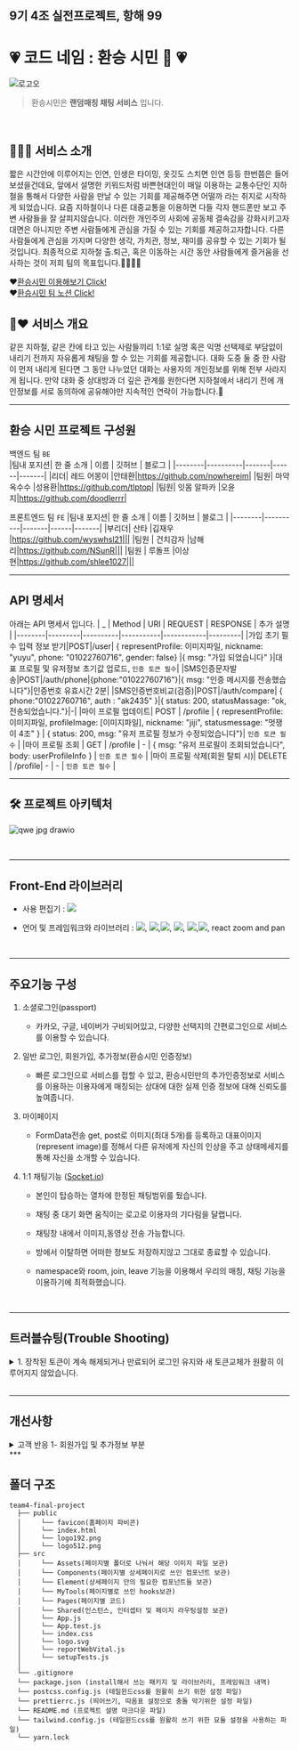 ## 9기 4조 실전프로젝트, 항해 99

# 💗 코드 네임 : 환승 시민 🚆 💗

![로고오](https://user-images.githubusercontent.com/113084907/207002677-d4828de8-61cd-43ca-950f-2d636a13e115.jpg)
> 환승시민은 **랜덤매칭 채팅 서비스** 입니다. <br>
<br />

## 🧑👩‍🦰 서비스 소개 <br> 
짧은 시간안에 이루어지는 인연, 인생은 타이밍, 옷깃도 스치면 인연 등등 한번쯤은 들어보셨을건데요,
앞에서 설명한 키워드처럼 바쁜현대인이 매일 이용하는 교통수단인 지하철을 통해서 다양한 사람을 만날 수 있는 기회를 제공해주면 어떨까 라는 취지로 시작하게 되었습니다.
요즘 지하철이나 다른 대중교통을 이용하면 다들 각자 핸드폰만 보고 주변 사람들을 잘 살피지않습니다. 이러한 개인주의 사회에 공동체 결속감을 강화시키고자 대면은 아니지만 주변 사람들에게 관심을 가질 수 있는 기회를 제공하고자합니다. 다른 사람들에게 관심을 가지며 다양한 생각, 가치관, 정보, 재미를 공유할 수 있는 기회가 될 것입니다.
최종적으로 지하철 출.퇴근, 혹은 이동하는 시간 동안 사람들에게 즐거움을 선사하는 것이 저희 팀의 목표입니다.🙋‍♀️🙋‍♂️

❤[환승시민 이용해보기 Click!](https://team4-final-project.vercel.app/) <br>
❤[환승시민 팀 노션 Click!](https://www.notion.so/7899ad12f6a44190bef2aa4b53be9614)

## 💙❤ 서비스 개요 <br>
같은 지하철, 같은 칸에 타고 있는 사람들끼리 1:1로 실명 혹은 익명 선택제로 부담없이 내리기 전까지 자유롭게 채팅을 할 수 있는 기회를 제공합니다. 대화 도중 둘 중 한 사람이 먼저 내리게 된다면 그 동안 나누었던 대화는 사용자의 개인정보를 위해 전부 사라지게 됩니다. 만약 대화 중 상대방과 더 깊은 관계를 원한다면 지하철에서 내리기 전에 개인정보를 서로 동의하에 공유해야만 지속적인 연락이 가능합니다.💌


---
## 환승 시민 프로젝트 구성원
백엔드 팀  `BE`  
|팀내 포지션| 한 줄 소개 | 이름 | 깃허브 | 블로그 |
|--------|----------|-------|------|-------|
|리더| 레드 어몽이 |안태환|https://github.com/nowhereim|
|팀원| 마약 옥수수 |성용환|https://github.com/tlptop|
|팀원| 잇몸 알파카 |오윤지|https://github.com/doodlerrr|

프론트엔드 팀 `FE`
|팀내 포지션| 한 줄 소개 | 이름 | 깃허브 | 블로그 |
|--------|----------|-------|------|-------|
|부리더| 산타 |김재우 |https://github.com/wyswhsl21|||
|팀원 | 건치감자 |남해리|https://github.com/NSunR|||
|팀원 | 루돌프 |이상현|https://github.com/shlee1027|||

***

## API 명세서  
아래는 API 명세서 입니다.
|    _   |  Method |   URI    |  REQUEST  |  RESPONSE  | 추가 설명 |
|--------|---------|----------|-----------|------------|---------|
|가입 초기 필수 입력 정보 받기|POST|/user| { representProfile: 이미지파일, nickname: "yuyu", phone: "01022760716", gender: false} |{ msg: "가입 되었습니다" }|대표 프로필 및 유저정보 초기값 업로드, `인증 토큰 필수`|
|SMS인증문자발송|POST|/auth/phone|{phone:"01022760716"}|{ msg: "인증 메시지를 전송했습니다"}|인증번호 유효시간 2분|
|SMS인증번호비교(검증)|POST|/auth/compare| { phone:"01022760716", auth : "ak2435" }|{ status: 200, statusMassage: "ok, 전송되었습니다."}|-|
|마이 프로필 업데이트| POST | /profile | { representProfile: 이미지파일, profileImage: [이미지파일], nickname: "jiji", statusmessage: "멋쟁이 4조" } | { status: 200, msg: "유저 프로필 정보가 수정되었습니다"}| `인증 토큰 필수` |
|마이 프로필 조회   | GET  | /profile | - | { msg: "유저 프로필이 조회되었습니다", body: userProfileInfo } | `인증 토큰 필수` |
|마이 프로필 삭제(회원 탈퇴 시)| DELETE | /profile| - | - | `인증 토큰 필수` |

***

## 🛠 프로젝트 아키텍처

![qwe jpg drawio](https://user-images.githubusercontent.com/113084907/207002835-50b4fa8f-d4f5-4435-99a3-b802ec551c78.png)

<br />

***

## Front-End 라이브러리

- 사용 편집기 : 	<img src="https://img.shields.io/badge/Visual%20Studio%20Code-007ACC?style=flat&logo=VisualStudioCode&logoColor=white" />

- 언어 및 프레임워크와 라이브러리 : 
  <img src="https://img.shields.io/badge/JavaScript-F7DF1E?style=flat-square&logo=JavaScript&logoColor=black">, <img src="https://img.shields.io/badge/React-61DAFB?style=flat-square&logo=React&logoColor=black"/>,<img src="https://img.shields.io/badge/Axios-5A29E4?style=flat-square&logo=Axios&logoColor=white"/>,  <img src="https://img.shields.io/badge/styled-components-DB7093?style=flat-square&logo=styled-components&logoColor=white">,
   <img src="https://img.shields.io/badge/Tailwind CSS-06B6D4?style=flat-square&logo=Tailwind CSS&logoColor=white"/>,<img src="https://img.shields.io/badge/socket.io-010101?style=flat-square&logo=socket.io&logoColor=white">, react zoom and pan 


<br />

***

## 주요기능 구성

1. 소셜로그인(passport)

   - 카카오, 구글, 네이버가 구비되어있고, 
     다양한 선택지의 간편로그인으로 서비스를 이용할 수 있습니다.

     

2. 일반 로그인, 회원가입, 추가정보(환승시민 인증정보)

   - 빠른 로그인으로 서비스를 접할 수 있고, 환승시민만의 추가인증정보로 서비스를 이용하는 이용자에게 매칭되는 상대에 대한 실제 인증 정보에 대해 신뢰도를 높여줍니다.

3. 마이페이지

   - FormData전송 get, post로 이미지(최대 5개)를 등록하고 대표이미지(represent image)를 정해서 다른 유저에게 자신의 인상을 주고 상태메세지를 통해 자신을 소개할 수 있습니다.

     

4. 1:1 채팅기능  ([Socket.io](http://Socket.io))

   - 본인이 탑승하는 열차에 한정된 채팅범위를 뒀습니다.
   - 채팅 중 대기 화면 움직이는 로고로 이용자의 기다림을 달랩니다.
   - 채팅창 내에서 이미지,동영상 전송 가능합니다.
   - 방에서 이탈하면 어떠한 정보도 저장하지않고 그대로 종료할 수 있습니다.

   - namespace와 room, join, leave 기능을 이용해서 우리의 매칭, 채팅 기능을 이용하기에 최적화했습니다.

<br />

***

## 트러블슈팅(Trouble Shooting)
<details>
<summary> 1. 장착된 토큰이 계속 해제되거나 만료되어 로그인 유지와 새 토큰교체가 원활히 이루어지지 않았습니다. </summary>
<div markdown="1">
  
AXIOS에 내장된 인터셉터 함수로 request, response 별로 토큰을 우편처럼 붙여 적용.
|관련사항| 내용  |
|--------|----------|
|담당자| FE- 남해리 |
|도입이유 | 새 AccessToken을 받아 교체하거나 토큰을 받아 로그인 상태를 유지하기 위해 도입했습니다. |
|선택지 |  1. instance에서만 bearer + 토큰달고 request는 사용 안 해 보기로 했습니다. |
| |  2. instance와 request와 response값에 토큰을 붙여 config값과 내보내고 return하는 값은 일반 config, error값만 통째로 내보내기로 했습니다. |
|조율 |  코드를 줄이면 응답처리 소요시간이 줄어 좋지만 토큰도 유지되어야 한다고 생각했습니다.  |
|의견결정 | (첫번째 첨부사진)선택지 2로 결정했습니다. 첫번째로, 토큰이 해제 안 되고 계속 장착되어 로그인을 유지하기 위해 매번 request, response의  config, error처리에 토큰 항상  붙여 내보냅니다| |
|과정1 |  ![image](https://user-images.githubusercontent.com/76435572/207471825-d556e40d-e4bb-4cc8-95ab-aaacbfe75d54.png) |
|과정2 |   (두번째 첨부사진)두번째로, response값을 내보낼 때, 토큰을 적용하는 코드 외에 값을 별 과정없이 통째로 내보내는 코드(return config, return error.config, 토큰장착)로 유지해서 response값이 처리되는 과정이 느리지 않게 하기로 결정했습니다. |
|과정3 |   ![image](https://user-images.githubusercontent.com/76435572/207472009-0b153457-3f0b-4d22-a3bc-fd79bed6764b.png) |
  
</div>
</details>
<br />

***

## 개선사항
<details>
<summary> 고객 반응 1- 회원가입 및 추가정보 부분 </summary>
<div markdown="1">
|관련사항| 내용  |
|--------|----------|
|담당자| FE- 남해리 |
|요구사항 1 |로그인, 회원가입 절차에서 적은 안내로 불편함이 많으셨습니다. |
|해결 및 개선 1 | 로그인과 회원가입 때 환승시민만의 회원으로 인증할 정보가 꼭 필요했기에 넣은 절차기에 고객을 설득할 수 있도록 페이지 상단에 회원가입이란 팻말에서 추가 정보로 변경 및 휴대폰 인증 동의서에 관한 약관 추가했습니다. 또한 회원가입 조건안내가 부족하여 입력란 아래 입력상황마다 조건을 볼 수 있도록 상황별 메세지 안내를 추가했습니다. |
|초안 1 |본래 focus되고 입력했을 때 안내 문구가 뜨게 했지만 |
|수정 1 |화면이 렌더링 됐을 때부터 안내가 분명하게 드러날 수 있게 했고 몇 공백과 언어에 상세한 안내도 추가했습니다. |
|수정 1 첨부 내용 |![image](https://user-images.githubusercontent.com/76435572/207478120-b451697f-f2c9-453a-a4cf-852dbf3b9a30.png) |
|수정 2|개인 정보 중 휴대폰 번호 수집에 관한 약관추가|
|수정 2 첨부 내용|![image](https://user-images.githubusercontent.com/76435572/207478210-4b79075d-1a68-468a-8401-e06e2337be11.png) |
|수정 3| 기존의 추가정보도 회원가입에 넣었던 초안에서 회원가입과 환승시민만의 추가정보 기입 인식에 도움되는 문구로 구별했습니다.|
|수정 3 첨부 내용| ![image](https://user-images.githubusercontent.com/76435572/207478423-f2ed859c-a2d1-470f-a51a-f242198c1ffa.png)|
| | ![image](https://user-images.githubusercontent.com/76435572/207478487-f192686c-67c7-4efa-b726-b10352085575.png)|

<br />

### 고객 반응 2- 추가정보 부분의 버튼 크기
|관련사항| 내용  |
|--------|----------|
|담당자| FE- 남해리 |
|요구사항 2 |버튼이 작아 불편함을 느끼셨습니다. |
|해결 및 개선 2  |버튼의 크기를 키우고 필수 요건임을 알리기 위한 안내문을 추가했습니다. ex) 크기 키우고 안내 추가. ⇒ 사진첨부, 사진첨부 필수.  |
|개선  2 |![image](https://user-images.githubusercontent.com/76435572/207478717-72f72df1-0ca0-4d1a-851f-36919eb4c7bd.png) |

</div>
</details>
***

## 폴더 구조
```text
team4-final-project
  ├── public
  │     └── favicon(홈페이지 파비콘)
  │     └── index.html
  │     └── logo192.png
  │     └── logo512.png
  ├── src
  │     └── Assets(페이지별 폴더로 나눠서 해당 이미지 파일 보관)
  │     └── Components(페이지별 상세페이지로 쓰인 컴포넌트 보관)
  │     └── Element(상세페이지 안의 필요한 컴포넌트들 보관)
  │     └── MyTools(페이지별로 쓰인 hooks보관)
  │     └── Pages(페이지별 코드)
  │     └── Shared(인스턴스, 인터셉터 및 페이지 라우팅설정 보관)
  │     └── App.js
  │     └── App.test.js
  │     └── index.css
  │     └── logo.svg
  │     └── reportWebVital.js
  │     └── setupTests.js
  │     
  └── .gitignore
  └── package.json (install해서 쓰는 패키지 및 라이브러리, 프레임워크 내역)
  └── postcss.config.js (테일윈드css를 원활히 쓰기 위한 설정 파일)
  └── prettierrc.js (띄어쓰기, 따옴표 설정으로 충돌 막기위한 설정 파일)
  └── README.md (프로젝트 설명 마크다운 파일)
  └── tailwind.config.js (테일윈드css를 원활히 쓰기 위한 묘듈 설정을 사용하는 파일)
  └── yarn.lock
       
```





